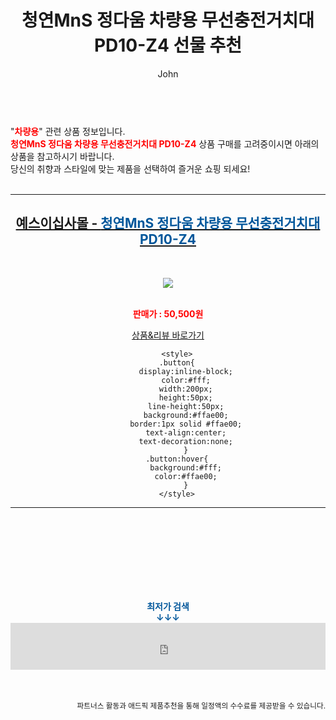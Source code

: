 ﻿---
layout: post
title:  "청연MnS 정다움 차량용 무선충전거치대 PD10-Z4 선물 추천"
author: John
categories: [ 차량용 ]
tags: [ 차량용 냉장고, 차량용 선풍기, 차량용 방향제, 차량용 반도체, 차량용 인버터, 차량용 핸드폰 거치대, 차량용품, 차량용 청소기, 차량용 소화기, 차량용 방향제 순위 ]
image: https://shopping-phinf.pstatic.net/main_3443941/34439415070.jpg 
description: "청연MnS 정다움 차량용 무선충전거치대 PD10-Z4 선물 추천 관련 상품으로 가장 고객 선호도가 높은 제품입니다."
toc: true
toc_sticky: true
---

<br>
"<b><font color='#ff0000'>차량용</font></b>" 관련 상품 정보입니다.
<br>
<b><font color='#ff0000'>청연MnS 정다움 차량용 무선충전거치대 PD10-Z4</font></b> 상품 구매를 고려중이시면 아래의 상품을 참고하시기 바랍니다.
<br>
당신의 취향과 스타일에 맞는 제품을 선택하여 즐거운 쇼핑 되세요!
<br><br>
<hr>
<p>
    
<center><h2><a href="https://nico.kr/lEIlhz" target="_blank"><b>예스이십사몰 - <font color='#01579B'>청연MnS 정다움 차량용 무선충전거치대 PD10-Z4</font></b></a></h2><br>

<a href="https://nico.kr/lEIlhz" target="_blank"><img src="https://shopping-phinf.pstatic.net/main_3443941/34439415070.jpg"></a><br><br>

<b><font color='#ff0000'>판매가 : 50,500원 </font></b><br>

<a href="https://nico.kr/lEIlhz" target="_blank" class="button">상품&리뷰 바로가기</a><p>

        <style>
        .button{
            display:inline-block;
            color:#fff;
            width:200px;
            height:50px;
            line-height:50px;
            background:#ffae00;
            border:1px solid #ffae00;
            text-align:center;
            text-decoration:none;
            }
        .button:hover{
            background:#fff;
            color:#ffae00;
            }
        </style>

<hr>

<br><br><br><br><br><br><br>
<center><b><font color='#01579B' size='medium'>최저가 검색<br>
↓↓↓</font></b></center>
<center><iframe src="https://coupa.ng/b1Tbjx" width="100%" height="75" frameborder="0" scrolling="no" referrerpolicy="unsafe-url"></iframe></center>
<br><br>
<p>
<small>
    <div align="right">파트너스 활동과 애드픽 제품추천을 통해 일정액의 수수료를 제공받을 수 있습니다.</div>
</small>
</p>
